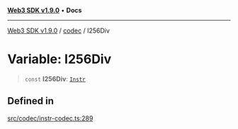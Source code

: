 [**Web3 SDK v1.9.0**](../../../README.md) • **Docs**

***

[Web3 SDK v1.9.0](../../../globals.md) / [codec](../README.md) / I256Div

# Variable: I256Div

> `const` **I256Div**: [`Instr`](../type-aliases/Instr.md)

## Defined in

[src/codec/instr-codec.ts:289](https://github.com/Mystic-Nayy/alephium-web3/blob/c1afd789a197ce5fe21f08c2965942090157c33d/packages/web3/src/codec/instr-codec.ts#L289)
